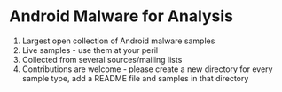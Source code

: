 # Android Malware for Analysis

1. Largest open collection of Android malware samples
2. Live samples - use them at your peril
3. Collected from several sources/mailing lists
4. Contributions are welcome - please create a new directory for every sample type, add a README file and samples in that directory
